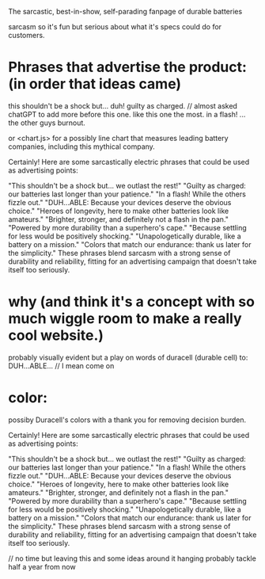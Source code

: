 The sarcastic, best-in-show, self-parading fanpage of durable batteries 

sarcasm so it's fun but serious about what it's specs could do for customers.

# Phrases that advertise the product: (in order that ideas came)
this shouldn't be a shock but...
duh!
guilty as charged.  // almost asked chatGPT to add more before this one. like this one the most.
in a flash! ... the other guys burnout. 


<npm i Recharts> or <chart.js> for a possibly line chart that measures leading battery companies, including this mythical company.

Certainly! Here are some sarcastically electric phrases that could be used as advertising points:

"This shouldn't be a shock but... we outlast the rest!"
"Guilty as charged: our batteries last longer than your patience."
"In a flash! While the others fizzle out."
"DUH...ABLE: Because your devices deserve the obvious choice."
"Heroes of longevity, here to make other batteries look like amateurs."
"Brighter, stronger, and definitely not a flash in the pan."
"Powered by more durability than a superhero's cape."
"Because settling for less would be positively shocking."
"Unapologetically durable, like a battery on a mission."
"Colors that match our endurance: thank us later for the simplicity."
These phrases blend sarcasm with a strong sense of durability and reliability, fitting for an advertising campaign that doesn't take itself too seriously.

# why (and think it's a concept with so much wiggle room to make a really cool website.)
probably visually evident but a play on words of duracell (durable cell) to: DUH...ABLE... // I mean come on 

# color: 
possiby Duracell's colors with a thank you for removing decision burden.

Certainly! Here are some sarcastically electric phrases that could be used as advertising points:

"This shouldn't be a shock but... we outlast the rest!"
"Guilty as charged: our batteries last longer than your patience."
"In a flash! While the others fizzle out."
"DUH...ABLE: Because your devices deserve the obvious choice."
"Heroes of longevity, here to make other batteries look like amateurs."
"Brighter, stronger, and definitely not a flash in the pan."
"Powered by more durability than a superhero's cape."
"Because settling for less would be positively shocking."
"Unapologetically durable, like a battery on a mission."
"Colors that match our endurance: thank us later for the simplicity."
These phrases blend sarcasm with a strong sense of durability and reliability, fitting for an advertising campaign that doesn't take itself too seriously.

//
no time but leaving this and some ideas around it hanging probably tackle half a year from now 
